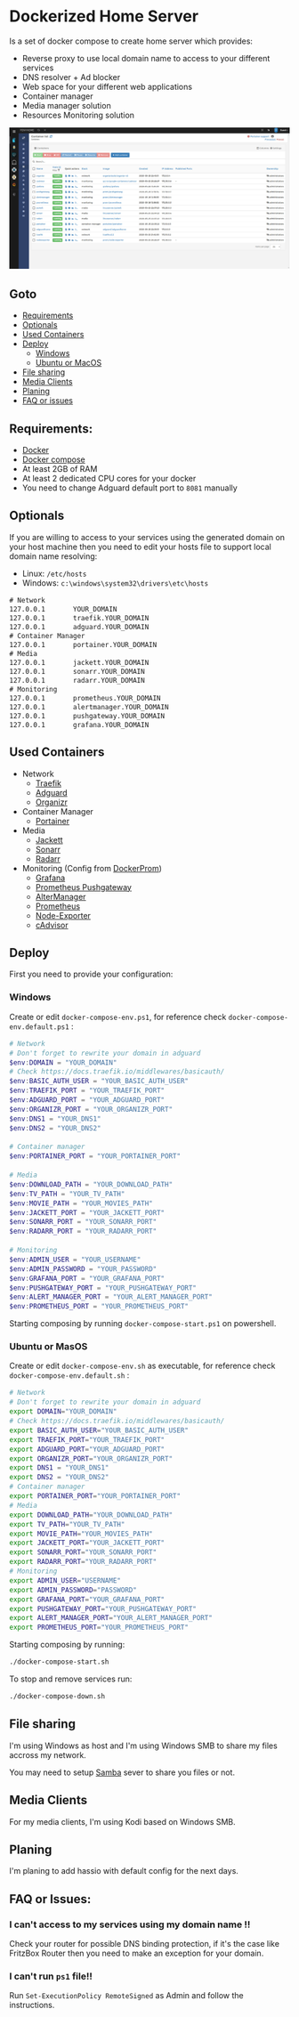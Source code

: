 # Dockerized Home Server

Is a set of docker compose to create home server which provides:
- Reverse proxy to use local domain name to access to your different services
- DNS resolver + Ad blocker
- Web space for your different web applications
- Container manager
- Media manager solution
- Resources Monitoring solution

![Organizr pointing on Portainer](screenshot.png)

## Goto
- [Requirements](#requirements)
- [Optionals](#optionals)
- [Used Containers](#used-Containers)
- [Deploy](#deploy)
    - [Windows](#windows)
    - [Ubuntu or MacOS](#ubuntu-or-macos)
- [File sharing](#file-sharing)
- [Media Clients](#media-clients)
- [Planing](#planing)
- [FAQ or issues](#faq-or-issues)

## Requirements:
- [Docker](https://docs.docker.com/get-docker/)
- [Docker compose](https://docs.docker.com/compose/install/)
- At least 2GB of RAM
- At least 2 dedicated CPU cores for your docker
- You need to change Adguard default port to `8081` manually

## Optionals
If you are willing to access to your services using the generated domain on your host machine then you need to edit your hosts file to support local domain name resolving:
- Linux: `/etc/hosts`
- Windows: `c:\windows\system32\drivers\etc\hosts`
```
# Network
127.0.0.1       YOUR_DOMAIN
127.0.0.1       traefik.YOUR_DOMAIN
127.0.0.1       adguard.YOUR_DOMAIN
# Container Manager
127.0.0.1       portainer.YOUR_DOMAIN
# Media
127.0.0.1      	jackett.YOUR_DOMAIN
127.0.0.1       sonarr.YOUR_DOMAIN
127.0.0.1       radarr.YOUR_DOMAIN
# Monitoring
127.0.0.1      	prometheus.YOUR_DOMAIN
127.0.0.1      	alertmanager.YOUR_DOMAIN
127.0.0.1      	pushgateway.YOUR_DOMAIN
127.0.0.1      	grafana.YOUR_DOMAIN
```

## Used Containers
- Network
    - [Traefik](https://hub.docker.com/_/traefik)
    - [Adguard](https://hub.docker.com/r/adguard/adguardhome)
    - [Organizr](https://hub.docker.com/r/organizrtools/organizr-v2/)
- Container Manager
    - [Portainer](https://hub.docker.com/r/portainer/portainer/)
- Media
    - [Jackett](https://hub.docker.com/r/linuxserver/jackett/)
    - [Sonarr](https://hub.docker.com/r/linuxserver/sonarr/)
    - [Radarr](https://hub.docker.com/r/linuxserver/radarr/)
- Monitoring (Config from [DockerProm]())
    - [Grafana](https://hub.docker.com/r/grafana/grafana/)
    - [Prometheus Pushgateway](https://hub.docker.com/r/prom/pushgateway)
    - [AlterManager](https://hub.docker.com/r/prom/alertmanager/)
    - [Prometheus](https://hub.docker.com/r/prom/prometheus/)
    - [Node-Exporter](https://hub.docker.com/r/prom/node-exporter/)
    - [cAdvisor](https://github.com/google/cadvisor)

## Deploy
First you need to provide your configuration:
### Windows
Create or edit `docker-compose-env.ps1`, for reference check `docker-compose-env.default.ps1` :
```powershell
# Network
# Don't forget to rewrite your domain in adguard
$env:DOMAIN = "YOUR_DOMAIN"
# Check https://docs.traefik.io/middlewares/basicauth/
$env:BASIC_AUTH_USER = "YOUR_BASIC_AUTH_USER"
$env:TRAEFIK_PORT = "YOUR_TRAEFIK_PORT"
$env:ADGUARD_PORT = "YOUR_ADGUARD_PORT"
$env:ORGANIZR_PORT = "YOUR_ORGANIZR_PORT"
$env:DNS1 = "YOUR_DNS1"
$env:DNS2 = "YOUR_DNS2"

# Container manager
$env:PORTAINER_PORT = "YOUR_PORTAINER_PORT"

# Media
$env:DOWNLOAD_PATH = "YOUR_DOWNLOAD_PATH"
$env:TV_PATH = "YOUR_TV_PATH"
$env:MOVIE_PATH = "YOUR_MOVIES_PATH"
$env:JACKETT_PORT = "YOUR_JACKETT_PORT"
$env:SONARR_PORT = "YOUR_SONARR_PORT"
$env:RADARR_PORT = "YOUR_RADARR_PORT"

# Monitoring
$env:ADMIN_USER = "YOUR_USERNAME"
$env:ADMIN_PASSWORD = "YOUR_PASSWORD"
$env:GRAFANA_PORT = "YOUR_GRAFANA_PORT"
$env:PUSHGATEWAY_PORT = "YOUR_PUSHGATEWAY_PORT"
$env:ALERT_MANAGER_PORT = "YOUR_ALERT_MANAGER_PORT"
$env:PROMETHEUS_PORT = "YOUR_PROMETHEUS_PORT"

```

Starting composing by running `docker-compose-start.ps1` on powershell.

### Ubuntu or MasOS
Create or edit `docker-compose-env.sh` as executable, for reference check `docker-compose-env.default.sh` :

```sh
# Network
# Don't forget to rewrite your domain in adguard
export DOMAIN="YOUR_DOMAIN"
# Check https://docs.traefik.io/middlewares/basicauth/
export BASIC_AUTH_USER="YOUR_BASIC_AUTH_USER"
export TRAEFIK_PORT="YOUR_TRAEFIK_PORT"
export ADGUARD_PORT="YOUR_ADGUARD_PORT"
export ORGANIZR_PORT="YOUR_ORGANIZR_PORT"
export DNS1 = "YOUR_DNS1"
export DNS2 = "YOUR_DNS2"
# Container manager
export PORTAINER_PORT="YOUR_PORTAINER_PORT"
# Media
export DOWNLOAD_PATH="YOUR_DOWNLOAD_PATH"
export TV_PATH="YOUR_TV_PATH"
export MOVIE_PATH="YOUR_MOVIES_PATH"
export JACKETT_PORT="YOUR_JACKETT_PORT"
export SONARR_PORT="YOUR_SONARR_PORT"
export RADARR_PORT="YOUR_RADARR_PORT"
# Monitoring
export ADMIN_USER="USERNAME"
export ADMIN_PASSWORD="PASSWORD"
export GRAFANA_PORT="YOUR_GRAFANA_PORT"
export PUSHGATEWAY_PORT="YOUR_PUSHGATEWAY_PORT"
export ALERT_MANAGER_PORT="YOUR_ALERT_MANAGER_PORT"
export PROMETHEUS_PORT="YOUR_PROMETHEUS_PORT"
```

Starting composing by running:
```bash
./docker-compose-start.sh
```

To stop and remove services run:
```bash
./docker-compose-down.sh
```

## File sharing
I'm using Windows as host and I'm using Windows SMB to share my files accross my network.

You may need to setup [Samba](https://hub.docker.com/r/dperson/samba/) sever to share you files or not.

## Media Clients
For my media clients, I'm using Kodi based on Windows SMB.

## Planing
I'm planing to add hassio with default config for the next days.

## FAQ or Issues:
### I can't access to my services using my domain name !!
Check your router for possible DNS binding protection, if it's the case like FritzBox Router then you need to make an exception for your domain.

### I can't run `ps1` file!!
Run `Set-ExecutionPolicy RemoteSigned` as Admin and follow the instructions.
